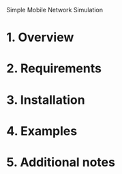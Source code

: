 Simple Mobile Network Simulation

# 1. Overview
# 2. Requirements
# 3. Installation
# 4. Examples
# 5. Additional notes
